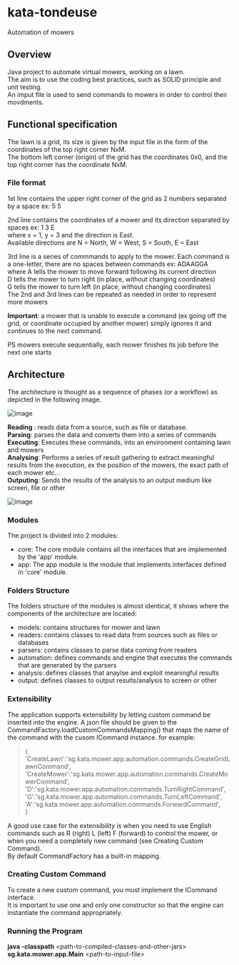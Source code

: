 # kata-tondeuse
Automation of mowers
## Overview
Java project to automate virtual mowers, working on a lawn.  
The aim is to use the coding best practices, such as SOLID principle and unit testing.  
An imput file is used to send commands to mowers in order to control their movdments.
 
 
## Functional specification 
The lawn is a grid, its size is given by the input file in the form of the coordinates of the top right corner NxM.  
The bottom left corner (origin) of the grid has the coordinates 0x0, and the top right corner has the coordinate NxM.

### File format
1st line contains the upper right corner of the grid as 2 numbers separated by a space ex: 5 5  

2nd line contains the coordinates of a mower and its direction separated by spaces ex: 1 3 E  
where x = 1, y = 3 and the direction is East.  
Available directions are N = North, W = West, S = South, E = East  

3rd line is a series of commmands to apply to the mower. Each command is a one-letter, there are no spaces between commands ex: ADAAGGA  
 where A tells the mower to move forward following its current direction  
 D tells the mower to turn right (in place, without changing coordinates)  
 G tells the mower to turn left (in place, without changing coordinates)  
 The 2nd and 3rd lines can be repeated as needed in order to represent more mowers  
 
**Important**: a mower that is unable to execute a command (ex going off the grid, or coordinate occupied by another mower) simply ignores it and continues to the next command.

PS mowers execute sequentially, each mower finishes its job before the next one starts 

## Architecture
The architecture is thought as a sequence of phases (or a workflow) as depicted in the following image.

![image](https://user-images.githubusercontent.com/403470/205603449-beead217-fa9f-47c4-aa6c-329ee700582d.png)

**Reading** : reads data from a source, such as file or database.  
**Parsing**: parses the data and converts them into a series of commands  
**Executing**: Executes these commands, into an environment containing lawn and mowers  
**Analysing**: Performs a series of result gathering to extract meaningful results from the execution, ex the position of the mowers, the exact path of each mower etc…  
**Outputing**: Sends the results of the analysis to an output medium like screen, file or other  

![image](https://user-images.githubusercontent.com/403470/205922013-50d75089-5b38-412d-b386-60dd8014402b.png)


### Modules
The project is divided into 2 modules:
- core: The core module contains all the interfaces that are implemented by the 'app' module.
- app: The app module is the module that implements interfaces defined in 'core' module.

### Folders Structure
The folders structure of the modules is almost identical, it shows where the components of the architecture are located:  
- models: contains structures for mower and lawn
- readers: contains classes to read data from sources such as files or databases
- parsers: contains classes to parse data coming from readers
- automation: defines commands and engine that executes the commands that are generated by the parsers
- analysis: defines classes that anaylse and exploit meaningful results
- output: defines classes to output results/analysis to screen or other

### Extensibility
The application supports extensibility by letting custom command be inserted into the engine.
A json file should be given to the CommandFactory.loadCustomCommandsMapping() that maps the name of the command with the cusom ICommand instance.
for example:
> {  
> 'CreateLawn':'sg.kata.mower.app.automation.commands.CreateGridLawnCommand',
> 'CreateMower':'sg.kata.mower.app.automation.commands.CreateMowerCommand',
> 'D':'sg.kata.mower.app.automation.commands.TurnRightCommand',  
> 'G':'sg.kata.mower.app.automation.commands.TurnLeftCommand',  
> 'A':'sg.kata.mower.app.automation.commands.ForwardCommand',  
> }

A good use case for the extensibility is when you need to use English commands such as R (right) L (left) F (forward) to control the mower, or when you need a completely new command (see Creating Custom Command).  
By default CommandFactory has a built-in mapping.

### Creating Custom Command
To create a new custom command, you must implement the ICommand interface.  
It is important to use one and only one constructor so that the engine can instantiate the command appropriately.

### Running the Program
**java -classpath** &lt;path-to-compiled-classes-and-other-jars&gt; **sg.kata.mower.app.Main** &lt;path-to-input-file&gt;
